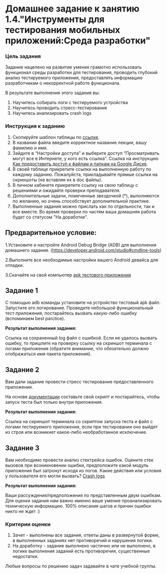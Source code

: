 # Домашнее задание к занятию 1.4."Инструменты для тестирования мобильных приложений:Среда разработки"

### Цель задания

Задание нацелено на развитие умения грамотно использовать функционал среды разработки для тестирования, проводить глубокий анализ тестируемого приложения, предоставлять информацию разработчикам о некорректной работе функционала.

В результате выполнения этого задания вы:

1. Научитесь собирать логи с тестируемого устройства
2. Научитесь проводить стресс-тестирование
3. Научитесь анализировать crash logs


### Инструкция к заданию

1. Скопируйте шаблон таблицы по [ссылке](https://docs.google.com/spreadsheets/d/1pFHiF_d3dchSexI22Yq5gqAN8OWMR2ksb3jCp8RIGUc/edit?usp=sharing).
2. В названии файла введите корректное название лекции, вашу фамилию и имя.
3. Зайдите в “Настройки доступа” и выберите доступ “Просматривать могут все в Интернете, у кого есть ссылка”. Ссылка на инструкцию [Как предоставить доступ к файлам и папкам на Google Диске](https://support.google.com/docs/answer/2494822?hl=ru&co=GENIE.Platform%3DDesktop).
5. В своей таблице прикрепите ссылки на выполненную работу по каждому заданию. Пожалуйста, прикладывайте прямые ссылки на скриншоты (не вставляя их в doc файлы).
6. В личном кабинете прикрепите ссылку на свою таблицу с решениями и ожидайте проверки преподавателя.
7. Дополнительные задачи, помеченные звездочкой (*), выполняются по желанию, но очень способствует дополнительной практике.
8. Выполненные задания можно прислать как по отдельности, так и все вместе. Во время проверки по частям ваша домашняя работа будет со статусом "На доработке".


## Предварительное условие:

1.Установите и настройте Android Debug Bridge (ADB) для выполнения домашнего задания.
(https://developer.android.com/studio#cmdline-tools) 

2.Выполните все необходимые настройки вашего Android девайса для отладки.

3.Скачайте на свой компьютер  [apk тестового приложения](https://drive.google.com/drive/folders/1qQv8KOGhWmwctOZy2evekI3ywb_dF-wi?usp=sharing)


## Задание 1 

С помощью adb команды установите на устройство тестовый apk файл. Запустите его логирование. Проведите небольшой функциональный тест приложения, постарайтесь вызвать какую-либо ошибку (вспоминаем best parctice).

**Результат выполнения задания:**

Cсылка на сохраненный log файл с ошибкой. Если не удалось вызвать ошибку, то пришлите на проверку ссылку на скриншот терминала с логами приложения (обратите внимание, что обязательно должно отображаться имя пакета приложения).


## Задание 2

Вам дали задание провести стресс тестирование предоставленного приложения. 

На основе [документации](https://developer.android.com/studio/test/other-testing-tools/monkey?hl=ru) составьте свой скрипт и постарайтесь, чтобы запуск теста был только внутри приложения.


**Результат выполнения задания:**

Ссылка на скриншот терминала со скриптом запуска теста и файл с логами тестируемого приложения, если при тестировании оно выйдет из строя или возникнет какое-либо необработанное исключение.

## Задание 3

Вам необходимо  провести анализ стектрейса ошибок. Оцените стек вызовов при возникновении ошибки, предположите какой модуль приложения был затронут исходя из логов. Какие действия или условия у пользователя его могли вызвать?
[Crash logs](https://drive.google.com/drive/folders/1h9HGWbhkRQzFsMlCdPJbJL93mR1tfdNf?usp=sharing)

**Результат выполнения задания:**

Ваши рассуждения/предположения по представленным двум ошибкам. 
Для оценки задания нам важно именно ваше умение проанализировать техническую информацию. 100% описания шагов и причин ошибки никто не ждет :)


### Критерии оценки

1. Зачет - выполнены все задания, ответы даны в развернутой форме, в выполненных заданиях нет противоречий и нарушения логики.
2. На доработку - задание выполнено частично или не выполнено, в логике выполнения заданий есть противоречия, существенные недостатки.


Любые вопросы по решению задач задавайте в чате учебной группы.

